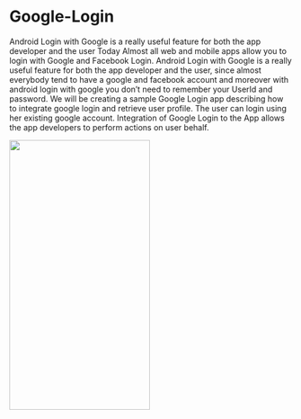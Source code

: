 # Google-Login
Android Login with Google is a really useful feature for both the app developer and the user
Today Almost all web and mobile apps allow you to login with Google and Facebook Login. 
Android Login with Google is a really useful feature for both the app developer and the user, since almost everybody tend to have a google and facebook account and moreover with android login with google you don’t need to remember your UserId and password. 
We will be creating a sample Google Login app describing how to integrate google login and retrieve user profile. The user can login using her existing google account. 
Integration of Google Login to the App allows the app developers to perform actions on user behalf.

<a href="url"><img src="https://drive.google.com/open?id=1SmHimokUwrhFvzC41bNbtxDk_JCRiOsm" align="left" height="480" width="250"></a>
